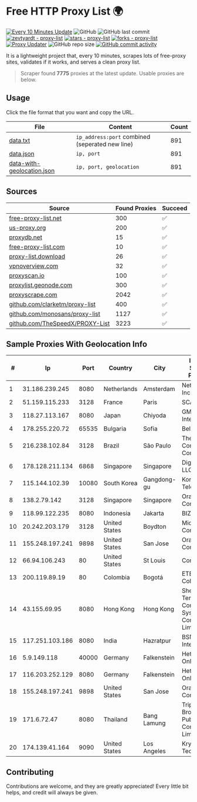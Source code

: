 
# Free HTTP Proxy List 🌍

[![Every 10 Minutes Update](https://github.com/mertguvencli/http-proxy-list/actions/workflows/main.yml/badge.svg?branch=main)](https://github.com/mertguvencli/http-proxy-list/actions/workflows/main.yml)
![GitHub](https://img.shields.io/github/license/mertguvencli/http-proxy-list)
![GitHub last commit](https://img.shields.io/github/last-commit/mertguvencli/http-proxy-list)
[![zevtyardt - proxy-list](https://img.shields.io/static/v1?label=zevtyardt&message=proxy-list&color=blue&logo=github)](https://github.com/zevtyardt/proxy-list "Go to GitHub repo")
[![stars - proxy-list](https://img.shields.io/github/stars/zevtyardt/proxy-list?style=social)](https://github.com/zevtyardt/proxy-list)
[![forks - proxy-list](https://img.shields.io/github/forks/zevtyardt/proxy-list?style=social)](https://github.com/zevtyardt/proxy-list)
[![Proxy Updater](https://github.com/zevtyardt/proxy-list/workflows/Proxy%20Updater/badge.svg)](https://github.com/zevtyardt/proxy-list/actions?query=workflow:"Proxy+Updater")
![GitHub repo size](https://img.shields.io/github/repo-size/zevtyardt/proxy-list)
[![GitHub commit activity](https://img.shields.io/github/commit-activity/m/zevtyardt/proxy-list?logo=commits)](https://github.com/zevtyardt/proxy-list/commits/main)

It is a lightweight project that, every 10 minutes, scrapes lots of free-proxy sites, validates if it works, and serves a clean proxy list.

> Scraper found **7775** proxies at the latest update. Usable proxies are below.

## Usage

Click the file format that you want and copy the URL.

|File|Content|Count|
|----|-------|-----|
|[data.txt](https://raw.githubusercontent.com/mertguvencli/http-proxy-list/main/proxy-list/data.txt)|`ip_address:port` combined (seperated new line)|891|
|[data.json](https://raw.githubusercontent.com/mertguvencli/http-proxy-list/main/proxy-list/data.json)|`ip, port`|891|
|[data-with-geolocation.json](https://raw.githubusercontent.com/mertguvencli/http-proxy-list/main/proxy-list/data-with-geolocation.json)|`ip, port, geolocation`|891|

## Sources

|Source|Found Proxies|Succeed|
|------|-------------|-------|
|[free-proxy-list.net](https://free-proxy-list.net)|300|✅|
|[us-proxy.org](https://www.us-proxy.org)|200|✅|
|[proxydb.net](http://proxydb.net)|15|✅|
|[free-proxy-list.com](https://free-proxy-list.com/?page=&port=&type%5B%5D=http&type%5B%5D=https&up_time=0&search=Search)|10|✅|
|[proxy-list.download](https://www.proxy-list.download/HTTP)|26|✅|
|[vpnoverview.com](https://vpnoverview.com/privacy/anonymous-browsing/free-proxy-servers)|32|✅|
|[proxyscan.io](https://www.proxyscan.io)|100|✅|
|[proxylist.geonode.com](https://proxylist.geonode.com/api/proxy-list?limit=300&page=1&sort_by=lastChecked&sort_type=desc&protocols=http,https)|300|✅|
|[proxyscrape.com](https://api.proxyscrape.com/v2/?request=displayproxies&protocol=http&timeout=10000&country=all&ssl=all&anonymity=all)|2042|✅|
|[github.com/clarketm/proxy-list](https://raw.githubusercontent.com/clarketm/proxy-list/master/proxy-list-raw.txt)|400|✅|
|[github.com/monosans/proxy-list](https://raw.githubusercontent.com/monosans/proxy-list/main/proxies/http.txt)|1127|✅|
|[github.com/TheSpeedX/PROXY-List](https://raw.githubusercontent.com/TheSpeedX/PROXY-List/master/http.txt)|3223|✅|


## Sample Proxies With Geolocation Info

|#|Ip|Port|Country|City|Internet Service Provider|
|-|--|----|-------|----|-------------------------|
|1|31.186.239.245|8080|Netherlands|Amsterdam|NetSkope Inc|
|2|51.159.115.233|3128|France|Paris|SCALEWAY|
|3|118.27.113.167|8080|Japan|Chiyoda|GMO Internet, Inc.|
|4|178.255.220.72|65535|Bulgaria|Sofia|Belcloud LTD|
|5|216.238.102.84|3128|Brazil|São Paulo|The Constant Company|
|6|178.128.211.134|6868|Singapore|Singapore|DigitalOcean, LLC|
|7|115.144.102.39|10080|South Korea|Gangdong-gu|Korea Telecom|
|8|138.2.79.142|3128|Singapore|Singapore|Oracle Corporation|
|9|118.99.122.235|8080|Indonesia|Jakarta|BIZNET|
|10|20.242.203.179|3128|United States|Boydton|Microsoft Corporation|
|11|155.248.197.241|9898|United States|San Jose|Oracle Corporation|
|12|66.94.106.243|80|United States|St Louis|Contabo Inc.|
|13|200.119.89.19|80|Colombia|Bogotá|ETB - Colombia|
|14|43.155.69.95|8080|Hong Kong|Hong Kong|Shenzhen Tencent Computer Systems Company Limited|
|15|117.251.103.186|8080|India|Hazratpur|BSNL Internet|
|16|5.9.149.118|40000|Germany|Falkenstein|Hetzner Online GmbH|
|17|116.203.252.129|8080|Germany|Falkenstein|Hetzner Online GmbH|
|18|155.248.197.241|9898|United States|San Jose|Oracle Corporation|
|19|171.6.72.47|8080|Thailand|Bang Lamung|Triple T Broadband Public Company Limited|
|20|174.139.41.164|9090|United States|Los Angeles|Krypt Technologies|



## Contributing

Contributions are welcome, and they are greatly appreciated! Every
little bit helps, and credit will always be given.

